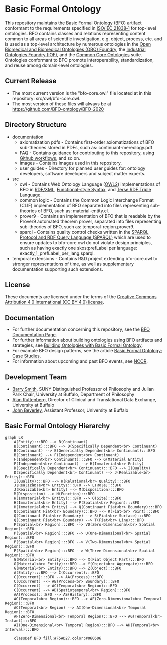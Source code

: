 # Basic Formal Ontology
This repository maintains the Basic Formal Ontology (BFO) artifact conformant to the requirements specified in [ISO/IEC 21838‑1](https://www.iso.org/standard/71954.html) for top-level ontologies. BFO contains classes and relations representing content common to all areas of scientific investigation, e.g. object, process, etc. and is used as a top-level architecture by numerous ontologies in the [Open Biomedical and Biomedical Ontologies (OBO) Foundry](https://obofoundry.org/), the [Industrial Ontologies Foundry (IOF)](https://oagi.org/pages/industrial-ontologies), and the [Common Core Ontologies](https://github.com/CommonCoreOntology/CommonCoreOntologies) suite. Ontologies conformant to BFO promote interoperability, standardization, and reuse among domain-level ontologies. 

## Current Release 

* The most current version is the "bfo-core.owl" file located at in this repository: src/owl/bfo-core.owl. 
* The most version of these files will always be at https://github.com/BFO-ontology/BFO-2020

## Directory Structure
* documentation
  - axiomatization pdfs - Contains first-order axiomatizations of BFO sub-theories stored in PDFs, such as: continuant-mereology.pdf
  - FAQ - Contains guidance for contributing to this repository, using [Github workflows](https://docs.github.com/en/actions/using-workflows), and so on.
  - images - Contains images used in this repository. 
  - user guides - Directory for planned user guides for: ontology developers, software developers and subject matter experts. 
* src
  - owl - Contains Web Ontology Language ([OWL2](https://www.w3.org/TR/owl2-overview/)) implementations of BFO in [RDF/XML](https://www.w3.org/TR/rdf-syntax-grammar/), [Functional-style Syntax](https://www.w3.org/TR/owl2-syntax/#Functional-Style_Syntax), and [Terse RDF Triple Language](https://www.w3.org/TR/turtle/).
  - common logic - Contains the Common Logic Interchange Format (CLIF) implementation of BFO separated into files representing sub-theories of BFO, such as: material-entity.cl.
  - prover9 - Contains an implementation of BFO that is readable by the Prover9 automated theorem prover, separated into files representing sub-theories of BFO, such as: temporal-region.prover9.
  - sparql - Contains quality control checks written in the [SPARQL Protocol and RDF Query Language (SPARQL)](https://www.w3.org/TR/sparql11-query/) which are used to ensure updates to bfo-core.owl do not violate design principles, such as having exactly one skos:prefLabel per language: exactly_1_prefLabel_per_lang.sparql.
* temporal extensions - Contains R&D project extending bfo-core.owl to stronger representations of time, as well as supplementary documentation supporting such extensions. 

## License
These documents are licensed under the terms of  the [Creative Commons Attribution 4.0 International (CC BY 4.0) license](https://creativecommons.org/licenses/by/4.0/).

## Documentation
* For further documentation concerning this repository, see the [BFO Documentation Page](https://basic-formal-ontology.org/bfo-2020.html). 
* For further information about building ontologies using BFO artifacts and strategies, see [Building Ontologies with Basic Formal Ontology](https://mitpress.mit.edu/9780262527811/building-ontologies-with-basic-formal-ontology/). 
* For example BFO design patterns, see the article [Basic Formal Ontology: Case Studies](https://philpapers.org/archive/OTTBBF.pdf). 
* For information about upcoming and past BFO events, see [NCOR](https://ncorwiki.buffalo.edu/index.php/Main_Page). 

## Development Team
* [Barry Smith](https://www.buffalo.edu/cas/philosophy/faculty/faculty_directory/smith-b.html), SUNY Distinguished Professor of Philosophy and Julian Park Chair, University at Buffalo, Department of Philosophy
* [Alan Ruttenberg](https://dental.buffalo.edu/faculty/home.html?ubit=alanrutt), Director of Clinical and Translational Data Exchange, University at Buffalo
* [John Beverley](https://www.buffalo.edu/cas/philosophy/faculty/faculty_directory/john-beverley.html), Assistant Professor, University at Buffalo

## Basic Formal Ontology Hierarchy
```mermaid
graph LR
    A(Entity):::BFO --> B(Continuant)
    B(Continuant):::BFO --> D(Specifically Dependent<br> Continuant)
    B(Continuant) --> E(Generically Dependent<br> Continuant):::BFO
    B(Continuant) --> F(Independent<br> Continuant)
    F(Independent<br> Continuant):::BFO --> G(Material Entity)
    F(Independent<br> Continuant) --> H(Immaterial<br> Entity)
    D(Specifically Dependent<br> Continuant):::BFO --> I(Quality)
    D(Specifically Dependent<br> Continuant) --> J(Realizable<br> Entity):::BFO
    I(Quality):::BFO --> K(Relational<br> Quality):::BFO
    J(Realizable<br> Entity):::BFO --> L(Role):::BFO
    J(Realizable<br> Entity) --> M(Disposition):::BFO
    M(Disposition) --> N(Function):::BFO
    H(Immaterial<br> Entity):::BFO --> O(Site):::BFO
    H(Immaterial<br> Entity) --> P(Spatial<br> Region):::BFO
    H(Immaterial<br> Entity) --> Q(Continuant Fiat<br> Boundary):::BFO
    Q(Continuant Fiat<br> Boundary):::BFO --> R(Fiat<br> Point):::BFO
    Q(Continuant Fiat<br> Boundary) --> S(Fiat<br> Surface):::BFO
    Q(Continuant Fiat<br> Boundary) --> T(Fiat<br> Line):::BFO
    P(Spatial<br> Region):::BFO --> VD(Zero-Dimensional<br> Spatial Region):::BFO
    P(Spatial<br> Region):::BFO --> U(One-Dimensional<br> Spatial Region):::BFO
    P(Spatial<br> Region):::BFO --> V(Two-Dimensional<br> Spatial Region):::BFO
    P(Spatial<br> Region):::BFO --> W(Three-Dimensional<br> Spatial Region):::BFO
    G(Material<br> Entity):::BFO --> X(Fiat Object Part):::BFO
    G(Material<br> Entity):::BFO --> Y(Object<br> Aggregate):::BFO
    G(Material<br> Entity):::BFO --> Z(Object):::BFO
    A(Entity):::BFO --> C(Occurrent):::BFO
    C(Occurrent):::BFO --> AA(Process):::BFO
    C(Occurrent) --> AB(Process<br> Boundary):::BFO
    C(Occurrent) --> AC(Temporal<br> Region):::BFO
    C(Occurrent) --> AD(Spatiotemporal<br> Region):::BFO
    AA(Process):::BFO --> AE(History):::BFO
    AC(Temporal<br> Region):::BFO --> AF(Zero-Dimensional<br> Temporal Region):::BFO
    AC(Temporal<br> Region) --> AI(One-Dimensional<br> Temporal Region):::BFO
    AF(Zero-Dimensional<br> Temporal Region):::BFO --> AG(Temporal<br> Instant):::BFO
    AI(One-Dimensional<br> Temporal Region):::BFO --> AH(Temporal<br> Interval):::BFO

    classDef BFO fill:#F5AD27,color:#060606

  ```